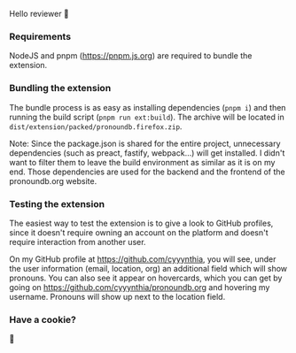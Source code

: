 Hello reviewer 👋

### Requirements
NodeJS and pnpm (https://pnpm.js.org) are required to bundle the extension.

### Bundling the extension
The bundle process is as easy as installing dependencies (`pnpm i`) and then running the build script
(`pnpm run ext:build`). The archive will be located in `dist/extension/packed/pronoundb.firefox.zip`.

Note: Since the package.json is shared for the entire project, unnecessary dependencies (such as preact, fastify,
webpack...) will get installed. I didn't want to filter them to leave the build environment as similar as it is on my
end. Those dependencies are used for the backend and the frontend of the pronoundb.org website.

### Testing the extension
The easiest way to test the extension is to give a look to GitHub profiles, since it doesn't require owning an account
on the platform and doesn't require interaction from another user.

On my GitHub profile at https://github.com/cyyynthia, you will see, under the user information (email, location, org)
an additional field which will show pronouns. You can also see it appear on hovercards, which you can get by going on
https://github.com/cyyynthia/pronoundb.org and hovering my username. Pronouns will show up next to the location field.

### Have a cookie?
🍪
